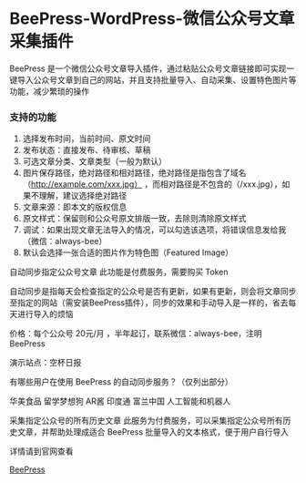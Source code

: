 # BeePress-WordPress-微信公众号文章采集插件
BeePress 是一个微信公众号文章导入插件，通过粘贴公众号文章链接即可实现一键导入公众号文章到自己的网站，并且支持批量导入、自动采集、设置特色图片等功能，减少繁琐的操作

### 支持的功能  

1. 选择发布时间，当前时间、原文时间  
2. 发布状态：直接发布、待审核、草稿  
3. 可选文章分类、文章类型（一般为默认）  
4. 图片保存路径，绝对路径和相对路径，绝对路径是指包含了域名（http://example.com/xxx.jpg） ，而相对路径是不包含的（/xxx.jpg），如果不理解，建议选择绝对路径  
5. 文章来源：即本文的版权信息  
6. 原文样式：保留则和公众号原文排版一致，去除则清除原文样式  
7. 调试：如果出现文章无法导入的情况，可以勾选该选项，将错误信息发给我（微信：always-bee）  
8. 默认会选择一张合适的图片作为特色图（Featured Image）  

自动同步指定公众号文章
此功能是付费服务，需要购买 Token

自动同步是指每天会检查指定的公众号是否有更新，如果有更新，则会将文章同步至指定的网站（需安装BeePress插件），同步的效果和手动导入是一样的，省去每天进行导入的烦恼

价格：每个公众号 20元/月 ，半年起订，联系微信：always-bee，注明 BeePress

演示站点：空杯日报

有哪些用户在使用 BeePress 的自动同步服务？（仅列出部分）

华美食品      留学梦想狗      AR酱     印度通     富兰中国     人工智能和机器人

采集指定公众号的所有历史文章
此服务为付费服务，可以采集指定公众号所有历史文章，并帮助处理成适合 BeePress 批量导入的文本格式，便于用户自行导入

详情请到官网查看

[BeePress](http://artizen.me/beepress)

